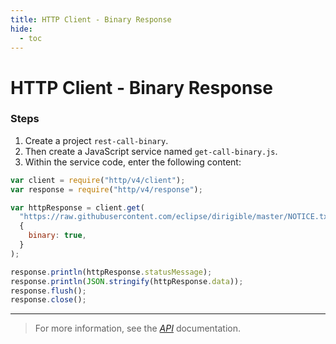 ```yaml
---
title: HTTP Client - Binary Response
hide:
  - toc
---
```


# HTTP Client - Binary Response

### Steps

1. Create a project `rest-call-binary`.
2. Then create a JavaScript service named `get-call-binary.js`.
3. Within the service code, enter the following content:

```javascript
var client = require("http/v4/client");
var response = require("http/v4/response");

var httpResponse = client.get(
  "https://raw.githubusercontent.com/eclipse/dirigible/master/NOTICE.txt",
  {
    binary: true,
  }
);

response.println(httpResponse.statusMessage);
response.println(JSON.stringify(httpResponse.data));
response.flush();
response.close();
```

---

> For more information, see the _[API](../../api/)_ documentation.

